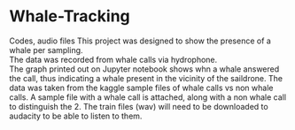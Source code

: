 # Whale-Tracking
Codes, audio files
This project was designed to show the presence of a whale per sampling.  
The data was recorded from whale calls via hydrophone.  
The graph printed out on Jupyter notebook shows whn a whale answered the call, 
thus indicating a whale present in the vicinity of the saildrone.
The data was taken from the kaggle sample files of whale calls vs non whale calls.
A sample file with a whale call is attached, along with a non whale call to distinguish the 2.
The train files (wav) will need to be downloaded to audacity to be able to listen to them.
